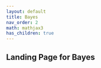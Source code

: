 ```yaml
---
layout: default
title: Bayes
nav_order: 2
math: mathjax3
has_children: true
---
```


## Landing Page for Bayes